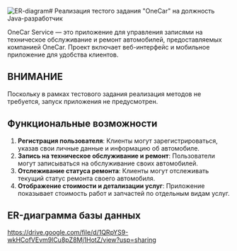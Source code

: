 ![ER-diagram](https://github.com/user-attachments/assets/ff472ee1-4d18-4245-a80f-42e011e8f706)# Реализация тестого задания "OneCar" на должность Java-разработчик

OneCar Service — это приложение для управления записями на техническое обслуживание и ремонт автомобилей, предоставляемых компанией OneCar. Проект включает веб-интерфейс и мобильное приложение для удобства клиентов.

## ВНИМАНИЕ 
Поскольку в рамках тестового задания реализация методов не требуется, запуск приложения не предусмотрен.

## Функциональные возможности

1. **Регистрация пользователя**: Клиенты могут зарегистрироваться, указав свои личные данные и информацию об автомобиле.
2. **Запись на техническое обслуживание и ремонт**: Пользователи могут записываться на обслуживание своих автомобилей.
3. **Отслеживание статуса ремонта**: Клиенты могут отслеживать текущий статус ремонта своего автомобиля.
4. **Отображение стоимости и детализации услуг**: Приложение показывает стоимость работ и запчастей по отдельным видам услуг.

## ER-диаграмма базы данных
https://drive.google.com/file/d/1QRpYS9-wkHCofVEvm9lCu8pZ8Mj1HotZ/view?usp=sharing
